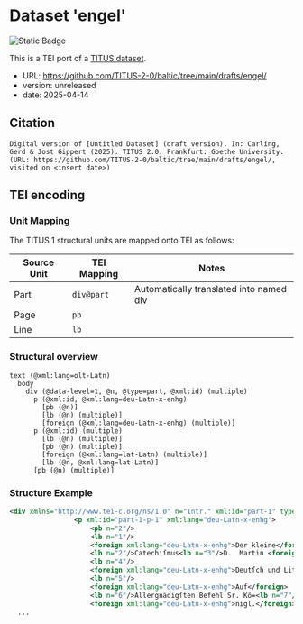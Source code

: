 # Dataset 'engel'

![Static Badge](https://img.shields.io/badge/TEI_validation-passing-green)

This is a TEI port of a [TITUS dataset](http://titus.uni-frankfurt.de/texte/etcs/balt/lit/engels/engel.htm).

* URL: https://github.com/TITUS-2-0/baltic/tree/main/drafts/engel/
* version: unreleased
* date: 2025-04-14

## Citation
```text
Digital version of [Untitled Dataset] (draft version). In: Carling, Gerd & Jost Gippert (2025). TITUS 2.0. Frankfurt: Goethe University. (URL: https://github.com/TITUS-2-0/baltic/tree/main/drafts/engel/, visited on <insert date>)
```

## TEI encoding


### Unit Mapping
The TITUS 1 structural units are mapped onto TEI as follows:

| Source Unit | TEI Mapping | Notes |
|-------------|-------------|-------|
| Part | `div@part` | Automatically translated into named div |
| Page | `pb` |  |
| Line | `lb` |  |

### Structural overview
```text
text (@xml:lang=olt-Latn)
  body
    div (@data-level=1, @n, @type=part, @xml:id) (multiple)
      p (@xml:id, @xml:lang=deu-Latn-x-enhg)
        [pb (@n)]
        [lb (@n) (multiple)]
        [foreign (@xml:lang=deu-Latn-x-enhg) (multiple)]
      p (@xml:id) (multiple)
        [lb (@n) (multiple)]
        [pb (@n) (multiple)]
        [foreign (@xml:lang=lat-Latn) (multiple)]
        [lb (@n, @xml:lang=lat-Latn)]
      [pb (@n) (multiple)]
```

### Structure Example

```xml
<div xmlns="http://www.tei-c.org/ns/1.0" n="Intr." xml:id="part-1" type="part" data-level="1">
				<p xml:id="part-1-p-1" xml:lang="deu-Latn-x-enhg">
					<pb n="2"/>
					<lb n="1"/>
					<foreign xml:lang="deu-Latn-x-enhg">Der kleine</foreign>
					<lb n="2"/>Catechiſmus<lb n="3"/>D.  Martin <foreign xml:lang="deu-Latn-x-enhg">Luthers/</foreign>
					<lb n="4"/>
					<foreign xml:lang="deu-Latn-x-enhg">Deutſch und Litthauiſch/</foreign>
					<lb n="5"/>
					<foreign xml:lang="deu-Latn-x-enhg">Auf</foreign>
					<lb n="6"/>Allergnädigſten Befehl Sr. Kő=<lb n="7"/>
					<foreign xml:lang="deu-Latn-x-enhg">nigl.</foreign>
  ...
```
